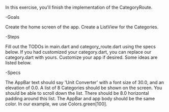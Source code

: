 In this exercise, you'll finish the implementation of the CategoryRoute.

-Goals

Create the home screen of the app.
Create a ListView for the Categories.

-Steps

Fill out the TODOs in main.dart and category_route.dart using the specs below.
If you had customized your category.dart, you can replace our category.dart with yours.
Customize your app if desired. Some ideas are listed below.

-Specs

The AppBar text should say 'Unit Converter' with a font size of 30.0, and an elevation of 0.0.
A list of 8 Categories should be shown on the screen. You should be able to scroll down the list. There should be 8.0 horizontal padding around this list.
The AppBar and app body should be the same color. In our example, we use Colors.green[100].